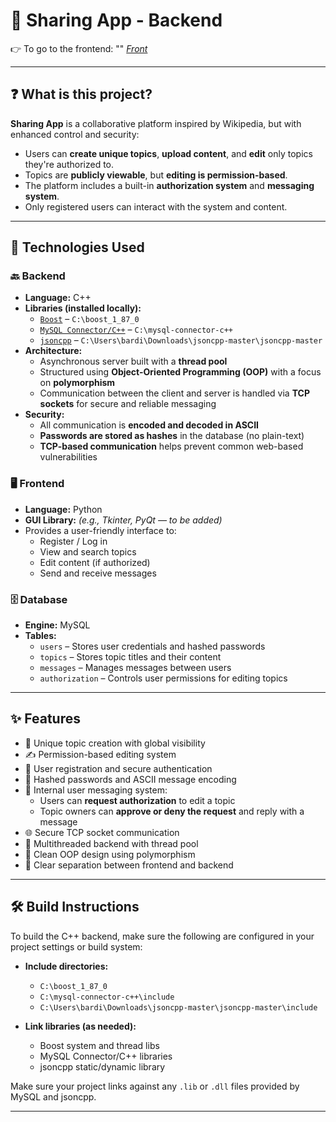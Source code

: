 # 📘 Sharing App - Backend

👉 To go to the frontend: "" *[Front](https://github.com/1997alon/SharingFront)*

---

## ❓ What is this project?

**Sharing App** is a collaborative platform inspired by Wikipedia, but with enhanced control and security:

- Users can **create unique topics**, **upload content**, and **edit** only topics they're authorized to.
- Topics are **publicly viewable**, but **editing is permission-based**.
- The platform includes a built-in **authorization system** and **messaging system**.
- Only registered users can interact with the system and content.

---

## 🧠 Technologies Used

### 🔙 Backend

- **Language:** C++
- **Libraries (installed locally):**
  - [`Boost`](https://www.boost.org/) – `C:\boost_1_87_0`
  - [`MySQL Connector/C++`](https://dev.mysql.com/downloads/connector/cpp/) – `C:\mysql-connector-c++`
  - [`jsoncpp`](https://github.com/open-source-parsers/jsoncpp) – `C:\Users\bardi\Downloads\jsoncpp-master\jsoncpp-master`
- **Architecture:**
  - Asynchronous server built with a **thread pool**
  - Structured using **Object-Oriented Programming (OOP)** with a focus on **polymorphism**
  - Communication between the client and server is handled via **TCP sockets** for secure and reliable messaging
- **Security:**
  - All communication is **encoded and decoded in ASCII**
  - **Passwords are stored as hashes** in the database (no plain-text)
  - **TCP-based communication** helps prevent common web-based vulnerabilities

### 🖥️ Frontend

- **Language:** Python
- **GUI Library:** *(e.g., Tkinter, PyQt — to be added)*
- Provides a user-friendly interface to:
  - Register / Log in
  - View and search topics
  - Edit content (if authorized)
  - Send and receive messages

### 🗄️ Database

- **Engine:** MySQL
- **Tables:**
  - `users` – Stores user credentials and hashed passwords
  - `topics` – Stores topic titles and their content
  - `messages` – Manages messages between users
  - `authorization` – Controls user permissions for editing topics

---

## ✨ Features

- 🧾 Unique topic creation with global visibility
- ✍️ Permission-based editing system
- 👤 User registration and secure authentication
- 🔐 Hashed passwords and ASCII message encoding
- 📩 Internal user messaging system:
  - Users can **request authorization** to edit a topic
  - Topic owners can **approve or deny the request** and reply with a message
- 🌐 Secure TCP socket communication
- 🧵 Multithreaded backend with thread pool
- 🧠 Clean OOP design using polymorphism
- 🔄 Clear separation between frontend and backend

---

## 🛠️ Build Instructions

To build the C++ backend, make sure the following are configured in your project settings or build system:

- **Include directories:**
  - `C:\boost_1_87_0`
  - `C:\mysql-connector-c++\include`
  - `C:\Users\bardi\Downloads\jsoncpp-master\jsoncpp-master\include`

- **Link libraries (as needed):**
  - Boost system and thread libs
  - MySQL Connector/C++ libraries
  - jsoncpp static/dynamic library

Make sure your project links against any `.lib` or `.dll` files provided by MySQL and jsoncpp.

---


